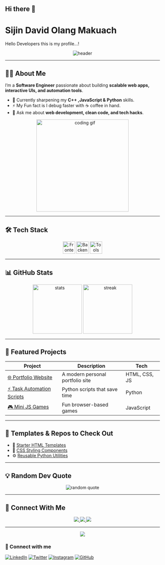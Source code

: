 ## Hi there 👋
# Sijin David Olang Makuach
Hello Developers this is my profile...!  <!-- Banner -->
<p align="center">
  <img src="https://capsule-render.vercel.app/api?type=waving&color=0:4facfe,100:00f2fe&height=200&section=header&text=Hi%20I'm%20Sijin%20👋&fontSize=45&fontColor=ffffff&animation=twinkling" alt="header" />
</p>

---

## 👨‍💻 About Me  
I’m a **Software Engineer** passionate about building **scalable web apps, interactive UIs, and automation tools**.  
- 🌱 Currently sharpening my **C++ ,JavaScript & Python** skills.  
- ⚡  My Fun fact is I debug faster with ☕ coffee in hand.  
- 💬 Ask me about **web development, clean code, and tech hacks**.  

<p align="center">
  <img src="https://media.giphy.com/media/qgQUggAC3Pfv687qPC/giphy.gif" width="300" alt="coding gif">
</p>

---

## 🛠️ Tech Stack  

<p align="center">
  <!-- Frontend -->
  <img src="https://skillicons.dev/icons?i=html,css,js,react" height="40" alt="Frontend Skills" />
  <!-- Backend -->
  <img src="https://skillicons.dev/icons?i=python,flask,django" height="40" alt="Backend Skills" />
  <!-- Tools -->
  <img src="https://skillicons.dev/icons?i=git,github,vscode" height="40" alt="Tools" />
</p>

---

## 📊 GitHub Stats  

<p align="center">
  <img src="https://github-readme-stats.vercel.app/api?username=YOUR_GITHUB_USERNAME&show_icons=true&theme=tokyonight" height="160" alt="stats"/>
  <img src="https://github-readme-streak-stats.herokuapp.com/?user=YOUR_GITHUB_USERNAME&theme=tokyonight" height="160" alt="streak"/>
</p>

---



## 🚀 Featured Projects  

| Project | Description | Tech |
|---------|-------------|------|
| [🌐 Portfolio Website](https://github.com/Sijindavid/portfolio) | A modern personal portfolio site | HTML, CSS, JS |
| [⚡ Task Automation Scripts](https://github.com/Sijindavid/automation-scripts) | Python scripts that save time | Python |
| [🎮 Mini JS Games](https://github.com/Sijindavid/js-games) | Fun browser-based games | JavaScript |

---

## 📝 Templates & Repos to Check Out  
- 🔖 [Starter HTML Templates](https://github.com/Sijindavid/html-templates)  
- 🎨 [CSS Styling Components](https://github.com/Sijindavid/css-snippets)  
- ⚙️ [Reusable Python Utilities](https://github.com/Sijindavid/python-utils)  

---

## 💡 Random Dev Quote  

<p align="center">
  <img src="https://quotes-github-readme.vercel.app/api?type=horizontal&theme=tokyonight" alt="random quote"/>
</p>

---

## 🤝 Connect With Me  

<p align="center">
  <a href="https://www.linkedin.com/in/sijin-david-olang-makuach-b562ba376?utm_source=share&utm_campaign=share_via&utm_content=profile" target="_blank">
    <img src="https://img.shields.io/badge/LinkedIn-0A66C2?style=for-the-badge&logo=linkedin&logoColor=white"/>
  </a>
  <a href="mailto:sijinulang@gmail.com" target="_blank">
    <img src="https://img.shields.io/badge/Gmail-D14836?style=for-the-badge&logo=gmail&logoColor=white"/>
  </a>
  <a href="https://x.com/sijin211?s=21" target="_blank">
    <img src="https://img.shields.io/badge/Twitter-1DA1F2?style=for-the-badge&logo=twitter&logoColor=white"/>
  </a>
</p>

---

<!-- Footer -->
<p align="center">
  <img src="https://capsule-render.vercel.app/api?type=waving&color=0:00f2fe,100:4facfe&height=150&section=footer"/>
</p>


### 📱 Connect with me

[![LinkedIn](https://img.shields.io/badge/LinkedIn-0077B5?style=for-the-badge&logo=linkedin&logoColor=white)](https://linkedin.com/in/Sijin-David-Olang-Makuach")
[![Twitter](https://img.shields.io/badge/Twitter-1DA1F2?style=for-the-badge&logo=twitter&logoColor=white)](https://twitter.com/)
[![Instagram](https://img.shields.io/badge/Instagram-E4405F?style=for-the-badge&logo=instagram&logoColor=white)](https://instagram.com/sijin-david-olang-makuachyourusername)
[![GitHub](https://img.shields.io/badge/GitHub-171515?style=for-the-badge&logo=github&logoColor=white)](https://github.com/https://t.me/sijin_david)

<!--
**Sijindavid/Sijindavid** is a ✨ _special_ ✨ repository because its `README.md` (this file) appears on your GitHub profile.

Here are some ideas to get you started:

- 🔭 I’m currently working on ...
- 🌱 I’m currently learning ...
- 👯 I’m looking to collaborate on ...
- 🤔 I’m looking for help with ...
- 💬 Ask me about ...
- 📫 How to reach me: ...
- 😄 Pronouns: ...
- ⚡ Fun fact: ...
-->
